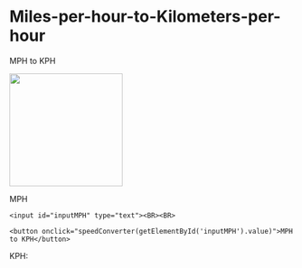 # Miles-per-hour-to-Kilometers-per-hour
<!DOCTYPE html>
<html>
<Miles per hour to Kilometers per hour
>MPH to KPH</Miles per hour to Kilometers per hour
>
<body>



<img src="C:\Users\Emilio Ramirez\Desktop\escuela\week20\primero\speed.jpg" width="200" height="200"><BR>

  <p>
    <label>MPH</label> 


    <input id="inputMPH" type="text"><BR><BR>

    <button onclick="speedConverter(getElementById('inputMPH').value)">MPH to KPH</button>
  </p>
  <p>KPH: <span id="outputKPH"></span></p>

<script>


//this function is to convert miles per hour in to kilometers per hour
    function speedConverter(1.609344) {
      valNum = parseFloat(1.609344);
      document.getElementById("outputKPH").innerHTML = valNum * 1.609344; // valNum / 1.609344;
    }




</script>

</body>
